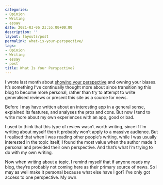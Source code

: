 ```yaml
---
categories:
- Opinion
- Writing
- essay
date: 2021-03-06 23:55:00+00:00
description: ''
layout: layouts/post
permalink: what-is-your-perspective/
tags:
- Opinion
- Writing
- essay
- post
title: What Is Your Perspective?
---
```


I wrote last month about [showing your perspective](https://chrishannah.me/showing-your-own-perspective/) and owning your biases. It’s something I’ve continually thought more about since transitioning this blog to become more personal, rather than try to attempt to write generalised reviews or present this site as a source for news.

Before I may have written about an interesting app in a general sense, explained its features, and analyses the pros and cons. But now I tend to write more about my own experiences with an app, good or bad.

I used to think that this type of review wasn’t worth writing, since if I’m writing about myself then it probably won’t apply to a massive audience. But I realised that when I was reading other people’s writing, while I was usually interested in the topic itself, I found the most value when the author made it personal and provided their own perspective. And that’s what I’m trying to do with my own writing.

Now when writing about a topic, I remind myself that if anyone reads my blog, they’re probably not coming here as their primary source of news. So I may as well make it personal because what else have I got? I’ve only got access to one perspective. My own.